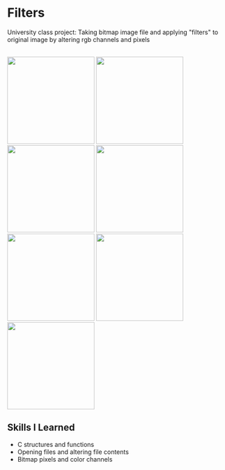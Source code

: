 # Filters
University class project: Taking bitmap image file and applying "filters" to original image by altering rgb channels and pixels
<p>
  <br/>
  <img src= "https://github.com/HenryMarken/Filters/blob/main/Example%20Images/original.bmp" width = "200" >
  <img src= "https://github.com/HenryMarken/Filters/blob/main/Example%20Images/red.bmp" width = "200" >
  <img src= "https://github.com/HenryMarken/Filters/blob/main/Example%20Images/green.bmp" width = "200" >
  <img src= "https://github.com/HenryMarken/Filters/blob/main/Example%20Images/blue.bmp" width = "200" >
  <img src= "https://github.com/HenryMarken/Filters/blob/main/Example%20Images/black&white.bmp" width = "200" >
  <img src= "https://github.com/HenryMarken/Filters/blob/main/Example%20Images/grayscale.bmp" width = "200" >
  <img src= "https://github.com/HenryMarken/Filters/blob/main/Example%20Images/blur.bmp" width = "200" >
 </p>




## Skills I Learned
* C structures and functions 
* Opening files and altering file contents
* Bitmap pixels and color channels 
